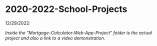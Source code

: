 # 2020-2022-School-Projects

12/29/2022:

*Inside the "Mortgage-Calculator-Web-App-Project" folder is the actual project and also a link to a video demonstration.*
